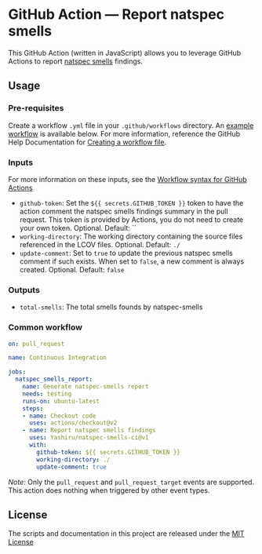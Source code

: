 # GitHub Action — Report natspec smells

This GitHub Action (written in JavaScript) allows you to leverage GitHub Actions to report [natspec smells](https://github.com/defi-wonderland/natspec-smells) findings.

## Usage
### Pre-requisites
Create a workflow `.yml` file in your `.github/workflows` directory. An [example workflow](#common-workflow) is available below. For more information, reference the GitHub Help Documentation for [Creating a workflow file](https://help.github.com/en/articles/configuring-a-workflow#creating-a-workflow-file).

### Inputs
For more information on these inputs, see the [Workflow syntax for GitHub Actions](https://docs.github.com/actions/reference/workflow-syntax-for-github-actions#jobsjob_idstepswith)

- `github-token`: Set the `${{ secrets.GITHUB_TOKEN }}` token to have the action comment the natspec smells findings summary in the pull request. This token is provided by Actions, you do not need to create your own token. Optional. Default: ``
- `working-directory`: The working directory containing the source files referenced in the LCOV files. Optional. Default: `./`
- `update-comment`: Set to `true` to update the previous natspec smells comment if such exists. When set to `false`, a new comment is always created. Optional. Default: `false`

### Outputs
- `total-smells`: The total smells founds by natspec-smells

### Common workflow

```yaml
on: pull_request

name: Continuous Integration

jobs:
  natspec_smells_report:
    name: Generate natspec-smells report
    needs: testing
    runs-on: ubuntu-latest
    steps:
    - name: Checkout code
      uses: actions/checkout@v2
    - name: Report natspec smells findings
      uses: Yashiru/natspec-smells-ci@v1
      with:
        github-token: ${{ secrets.GITHUB_TOKEN }}
        working-directory: ./
        update-comment: true
```
*Note:* Only the `pull_request` and `pull_request_target` events are supported. This action does nothing when triggered by other event types.

## License
The scripts and documentation in this project are released under the [MIT License](LICENSE.md)